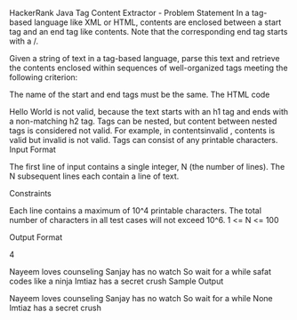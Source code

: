 HackerRank Java Tag Content Extractor - Problem Statement In a tag-based language like XML or HTML, contents are enclosed between a start tag and an end tag like contents. Note that the corresponding end tag starts with a /.

Given a string of text in a tag-based language, parse this text and retrieve the contents enclosed within sequences of well-organized tags meeting the following criterion:

The name of the start and end tags must be the same. The HTML code

Hello World
is not valid, because the text starts with an h1 tag and ends with a non-matching h2 tag. Tags can be nested, but content between nested tags is considered not valid. For example, in
contentsinvalid
, contents is valid but invalid is not valid. Tags can consist of any printable characters.
Input Format

The first line of input contains a single integer, N (the number of lines). The N subsequent lines each contain a line of text.

Constraints

Each line contains a maximum of 10^4 printable characters. The total number of characters in all test cases will not exceed 10^6. 1 <= N <= 100

Output Format

4

Nayeem loves counseling
Sanjay has no watch
So wait for a while safat codes like a ninja Imtiaz has a secret crush
Sample Output

Nayeem loves counseling Sanjay has no watch So wait for a while None Imtiaz has a secret crush
